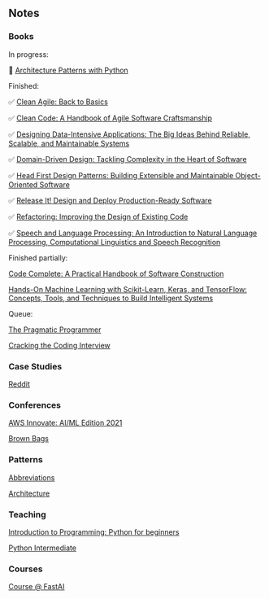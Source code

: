 ## Notes

### Books

In progress:

👀 [Architecture Patterns with Python](books/python-architecture-patterns/notes.md)

Finished:

✅ [Clean Agile: Back to Basics](books/clean-agile.md)

✅ [Clean Code: A Handbook of Agile Software Craftsmanship](books/clean-code.md)

✅ [Designing Data-Intensive Applications: The Big Ideas Behind Reliable, Scalable, and Maintainable Systems](books/ddia.md)

✅ [Domain-Driven Design: Tackling Complexity in the Heart of Software](books/ddd.md)

✅ [Head First Design Patterns: Building Extensible and Maintainable Object-Oriented Software](books/head-first-design-patterns/notes.md)

✅ [Release It! Design and Deploy Production-Ready Software](books/release-it.md)

✅ [Refactoring: Improving the Design of Existing Code](books/refactoring.md)

✅ [Speech and Language Processing: An Introduction to Natural Language Processing, Computational Linguistics and Speech Recognition](books/nlp-book.md)

Finished partially:

[Code Complete: A Practical Handbook of Software Construction](books/code-complete.md)

[Hands-On Machine Learning with Scikit-Learn, Keras, and TensorFlow: Concepts, Tools, and Techniques to Build Intelligent Systems](books/hands-on-ml.md)

Queue:

[The Pragmatic Programmer](books/pragmatic-programmer.md)

[Cracking the Coding Interview](books/cracking-coding-interview/notes.md)

### Case Studies

[Reddit](case-studies/reddit.md)

### Conferences

[AWS Innovate: AI/ML Edition 2021](conferences/aws-innovate-ai-ml-21.md)

[Brown Bags](conferences/brown-bags.md)

### Patterns

[Abbreviations](patterns/abbreviations.md)

[Architecture](patterns/architecture.md)

### Teaching

[Introduction to Programming: Python for beginners](teaching/python-intro)

[Python Intermediate](teaching/python-intermediate)

### Courses

[Course @ FastAI](courses/fast-ai.md)
